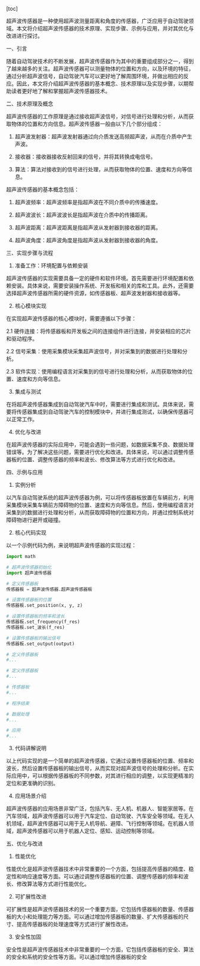 
[toc]                    
                
                
超声波传感器是一种使用超声波测量距离和角度的传感器，广泛应用于自动驾驶领域。本文将介绍超声波传感器的技术原理、实现步骤、示例与应用，并对其优化与改进进行探讨。

一、引言

随着自动驾驶技术的不断发展，超声波传感器作为其中的重要组成部分之一，得到了越来越多的关注。超声波传感器可以测量物体的位置和方向，以及环境的特征，通过分析超声波信号，自动驾驶汽车可以更好地了解周围环境，并做出相应的反应。因此，本文将介绍超声波传感器的基本概念、技术原理以及实现步骤，以期帮助读者更好地了解和掌握超声波传感器技术。

二、技术原理及概念

超声波传感器的工作原理是通过接收超声波信号，对信号进行处理和分析，从而获取物体的位置和方向信息。超声波传感器一般由以下几个部分组成：

1. 超声波发射器：超声波发射器通过向介质发送高频超声波，从而在介质中产生声波。

2. 接收器：接收器接收反射回来的信号，并将其转换成电信号。

3. 算法：算法对接收到的信号进行处理，从而获取物体的位置、速度和方向等信息。

超声波传感器的基本概念包括：

1. 超声波频率：超声波频率是指超声波在不同介质中的传播速度。

2. 超声波波长：超声波波长是指超声波在介质中的传播距离。

3. 超声波距离：超声波距离是指超声波从发射器到接收器的距离。

4. 超声波角度：超声波角度是指超声波从发射器到接收器的角度。

三、实现步骤与流程

1. 准备工作：环境配置与依赖安装

超声波传感器的实现需要具备一定的硬件和软件环境。首先需要进行环境配置和依赖安装。具体来说，需要安装操作系统、开发板和相关的库和工具。此外，还需要选择超声波传感器所需的硬件资源，如传感器板、超声波发射器和接收器等。

2. 核心模块实现

在实现超声波传感器的核心模块时，需要遵循以下步骤：

2.1 硬件连接：将传感器板和开发板之间的连接组件进行连接，并安装相应的芯片和驱动程序。

2.2 信号采集：使用采集模块采集超声波信号，并对采集到的数据进行处理和分析。

2.3 软件实现：使用编程语言对采集到的信号进行处理和分析，从而获取物体的位置、速度和方向等信息。

3. 集成与测试

在将超声波传感器集成到自动驾驶汽车中时，需要进行集成和测试。具体来说，需要将传感器集成到自动驾驶汽车的控制模块中，并进行集成测试，以确保传感器可以正常工作。

4. 优化与改进

在超声波传感器的实际应用中，可能会遇到一些问题，如数据采集不良、数据处理错误等。为了解决这些问题，需要进行优化和改进。具体来说，可以通过调整传感器板的位置、调整传感器的频率和波长、修改算法等方式进行优化和改进。

四、示例与应用

1. 实例分析

以汽车自动驾驶系统的超声波传感器为例，可以将传感器板放置在车辆前方，利用采集模块采集车辆前方障碍物的位置、速度和方向等信息。然后，使用编程语言对采集到的数据进行处理和分析，从而获取障碍物的位置和方向，并通过控制系统对障碍物进行避开或碰撞。

2. 核心代码实现

以一个示例代码为例，来说明超声波传感器的实现过程：

```python
import math

# 超声波传感器初始化
import 超声波传感器

# 定义传感器板
传感器板 = 超声波传感器.超声波传感器板

# 设置传感器板的位置
传感器板.set_position(x, y, z)

# 设置传感器板的频率和波长
传感器板.set_frequency(f_res)
传感器板.set_波长(f_res)

# 设置传感器板的输出信号
传感器板.set_output(output)

# 定义传感器板
#...

# 定义传感器板
#...

# 传感器板
#...

# 程序结束

# 数据处理
#...

# 应用
#...
```

3. 代码讲解说明

以上代码实现的是一个简单的超声波传感器，它通过设置传感器板的位置、频率和波长，然后设置传感器板的输出信号，从而实现对超声波信号的处理和分析。在实际应用中，可以根据传感器板的不同参数，对其进行相应的调整，以实现更精准的定位和更准确的识别。

4. 应用场景介绍

超声波传感器的应用场景非常广泛，包括汽车、无人机、机器人、智能家居等。在汽车领域，超声波传感器可以用于汽车定位、自动驾驶、汽车安全等领域。在无人机领域，超声波传感器可以用于无人机导航、避障、飞行控制等领域。在机器人领域，超声波传感器可以用于机器人定位、感知、运动控制等领域。

五、优化与改进

1. 性能优化

性能优化是超声波传感器技术中非常重要的一个方面，包括提高传感器的精度、稳定性和响应速度等方面。可以通过调整传感器板的位置、调整传感器的频率和波长、修改算法等方式进行性能优化。

2. 可扩展性改进

可扩展性是超声波传感器技术的另一个重要方面，它包括传感器板的数量、传感器板的大小和处理能力等方面。可以通过增加传感器板的数量、扩大传感器板的尺寸、提高传感器板的处理速度等方式进行扩展性改进。

3. 安全性加固

安全性是超声波传感器技术中非常重要的一个方面，它包括传感器板的安全、算法的安全和系统的安全性等方面。可以通过增加传感器板的安全

